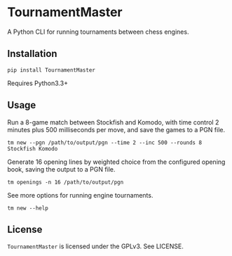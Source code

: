 # TournamentMaster
A Python CLI for running tournaments between chess engines.

## Installation
`pip install TournamentMaster`

Requires Python3.3+

## Usage
Run a 8-game match between Stockfish and Komodo, with time control 2 minutes
plus 500 milliseconds per move, and save the games to a PGN file.

`tm new --pgn /path/to/output/pgn --time 2 --inc 500 --rounds 8 Stockfish Komodo`

Generate 16 opening lines by weighted choice from the configured opening book,
saving the output to a PGN file.

`tm openings -n 16 /path/to/output/pgn`

See more options for running engine tournaments.

`tm new --help`

## License
`TournamentMaster` is licensed under the GPLv3. See LICENSE.
